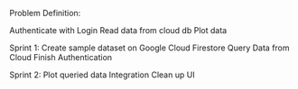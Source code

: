 Problem Definition:

Authenticate with Login
Read data from cloud db
Plot data

Sprint 1:
Create sample dataset on Google Cloud Firestore
Query Data from Cloud
Finish Authentication

Sprint 2:
Plot queried data
Integration
Clean up UI
